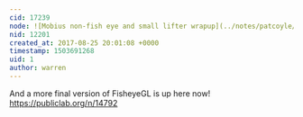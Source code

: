 ```yaml
---
cid: 17239
node: ![Mobius non-fish eye and small lifter wrapup](../notes/patcoyle/09-07-2015/mobius-non-fish-eye-and-small-lifter-wrapup)
nid: 12201
created_at: 2017-08-25 20:01:08 +0000
timestamp: 1503691268
uid: 1
author: warren
---
```


And a more final version of FisheyeGL is up here now! https://publiclab.org/n/14792